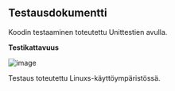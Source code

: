## Testausdokumentti

Koodin testaaminen toteutettu Unittestien avulla.

**Testikattavuus**

![image](https://github.com/ElisaMero/ot_harjoitustyo/assets/128046589/defebd7a-4043-4c2b-8687-58bd22a55f6c)


Testaus toteutettu Linuxs-käyttöympäristössä.
